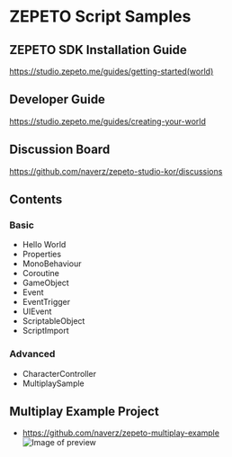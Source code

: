 #  ZEPETO Script Samples

## ZEPETO SDK Installation Guide
https://studio.zepeto.me/guides/getting-started(world)

## Developer Guide
https://studio.zepeto.me/guides/creating-your-world

## Discussion Board
https://github.com/naverz/zepeto-studio-kor/discussions

## Contents
### Basic 
- Hello World
- Properties
- MonoBehaviour
- Coroutine
- GameObject
- Event
- EventTrigger
- UIEvent
- ScriptableObject
- ScriptImport
### Advanced
- CharacterController
- MultiplaySample

## Multiplay Example Project 
- https://github.com/naverz/zepeto-multiplay-example
![Image of preview](https://github.com/naverz/zepeto-multiplay-example/blob/main/doc/preview.gif)
